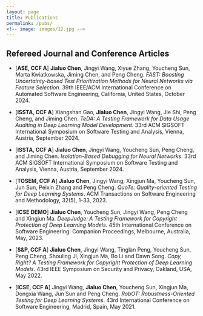 ```yaml
---
layout: page
title: Publications
permalink: /pubs/
<!-- image: images/12.jpg -->
---
```



## Refereed Journal and Conference Articles

<!-- ###### <font color="#dd0000">* means corresponding author</font> -->
<!-- *Note that in computer science, peer reviewed top-tier conference papers are equally (if not more) recoganized than top-tier journal papers.*  -->
<!-- [Google Scholar](https://scholar.google.com.sg/citations?user=GjkTuMQAAAAJ&hl=en)
 -->

- [**ASE, CCF A**] **Jialuo Chen**, Jingyi Wang, Xiyue Zhang, Youcheng Sun, Marta Kwiatkowska, Jiming Chen, and Peng Cheng. *FAST: Boosting Uncertainty-based Test Prioritization Methods for Neural Networks via Feature Selection*. 39th IEEE/ACM International Conference on Automated Software Engineering, California, United States, October 2024.   

- [**ISSTA, CCF A**] Xiangshan Gao, **Jialuo Chen**, Jingyi Wang, Jie Shi, Peng Cheng, and Jiming Chen. *TeDA: A Testing Framework for Data Usage Auditing in Deep Learning Model Development*. 33rd ACM SIGSOFT International Symposium on Software Testing and Analysis, Vienna, Austria, September 2024.  
  
- [**ISSTA, CCF A**] **Jialuo Chen**, Jingyi Wang, Youcheng Sun, Peng Cheng, and Jiming Chen. *Isolation-Based Debugging for Neural Networks*. 33rd ACM SIGSOFT International Symposium on Software Testing and Analysis, Vienna, Austria, September 2024. 

- [**TOSEM, CCF A**] **Jialuo Chen**, Jingyi Wang, Xingjun Ma, Youcheng Sun, Jun Sun, Peixin Zhang and Peng Cheng. *QuoTe: Quality-oriented Testing for Deep Learning Systems*. ACM Transactions on Software Engineering and Methodology, 32(5), 1-33, 2023. 
 
- [**ICSE DEMO**] **Jialuo Chen**, Youcheng Sun, Jingyi Wang, Peng Cheng and Xingjun Ma. *DeepJudge: A Testing Framework for Copyright Protection of Deep Learning Models*. 45th International Conference on Software Engineering: Companion Proceedings, Melbourne, Australia, May, 2023.

- [**S&P, CCF A**] **Jialuo Chen**, Jingyi Wang, Tinglan Peng, Youcheng Sun, Peng Cheng, Shouling Ji, Xingjun Ma, Bo Li and Dawn Song. *Copy, Right? A Testing Framework for Copyright Protection of Deep Learning Models*. 43rd IEEE Symposium on Security and Privacy, Oakland, USA, May 2022.

- [**ICSE, CCF A**] Jingyi Wang, **Jialuo Chen**, Youcheng Sun, Xingjun Ma, Dongxia Wang, Jun Sun and Peng Cheng. *RobOT: Robustness-Oriented Testing for Deep Learning Systems*. 43rd International Conference on Software Engineering, Madrid, Spain, May 2021. 



